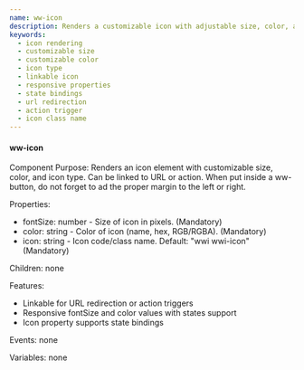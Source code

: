 ```yaml
---
name: ww-icon
description: Renders a customizable icon with adjustable size, color, and type, linkable to URL/action for interactive functionality.
keywords:
  - icon rendering
  - customizable size
  - customizable color
  - icon type
  - linkable icon
  - responsive properties
  - state bindings
  - url redirection
  - action trigger
  - icon class name
---
```


#### ww-icon

Component Purpose: Renders an icon element with customizable size, color, and icon type. Can be linked to URL or action.
When put inside a ww-button, do not forget to ad the proper margin to the left or right.

Properties:
- fontSize: number - Size of icon in pixels. (Mandatory)
- color: string - Color of icon (name, hex, RGB/RGBA). (Mandatory)
- icon: string - Icon code/class name. Default: "wwi wwi-icon" (Mandatory)

Children: none

Features:
- Linkable for URL redirection or action triggers
- Responsive fontSize and color values with states support
- Icon property supports state bindings

Events: none

Variables: none
